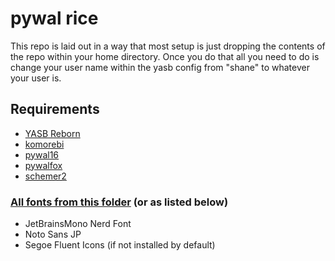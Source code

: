 # pywal rice

This repo is laid out in a way that most setup is just dropping the contents of the repo within your home directory. Once you do that all you need to do is change your user name within the yasb config from "shane" to whatever your user is.
## Requirements
- <a href="https://github.com/amnweb/yasb">YASB Reborn</a>
- <a href="https://github.com/LGUG2Z/komorebi">komorebi</a>
- <a href="https://github.com/eylles/pywal16">pywal16</a>
- <a href="https://github.com/Frewacom/pywalfox">pywalfox</a>
- <a href="https://github.com/thefryscorer/schemer2">schemer2</a>
### <a href="https://github.com/shaneosu/yasbwal-dotfiles/tree/main/fonts"> All fonts from this folder</a> (or as listed below)
- JetBrainsMono Nerd Font
- Noto Sans JP
- Segoe Fluent Icons (if not installed by default)
